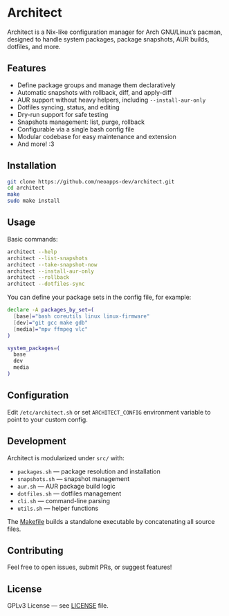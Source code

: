 # Architect

Architect is a Nix-like configuration manager for Arch GNU/Linux’s pacman, designed to handle system packages, package snapshots, AUR builds, dotfiles, and more.

## Features

- Define package groups and manage them declaratively
- Automatic snapshots with rollback, diff, and apply-diff
- AUR support without heavy helpers, including `--install-aur-only`
- Dotfiles syncing, status, and editing
- Dry-run support for safe testing
- Snapshots management: list, purge, rollback
- Configurable via a single bash config file
- Modular codebase for easy maintenance and extension
- And more! :3

## Installation

```bash
git clone https://github.com/neoapps-dev/architect.git
cd architect
make
sudo make install
````

## Usage

Basic commands:

```bash
architect --help
architect --list-snapshots
architect --take-snapshot-now
architect --install-aur-only
architect --rollback
architect --dotfiles-sync
```

You can define your package sets in the config file, for example:

```bash
declare -A packages_by_set=(
  [base]="bash coreutils linux linux-firmware"
  [dev]="git gcc make gdb"
  [media]="mpv ffmpeg vlc"
)

system_packages=(
  base
  dev
  media
)
```

## Configuration

Edit `/etc/architect.sh` or set `ARCHITECT_CONFIG` environment variable to point to your custom config.

## Development

Architect is modularized under `src/` with:

* `packages.sh` — package resolution and installation
* `snapshots.sh` — snapshot management
* `aur.sh` — AUR package build logic
* `dotfiles.sh` — dotfiles management
* `cli.sh` — command-line parsing
* `utils.sh` — helper functions

The [Makefile](Makefile) builds a standalone executable by concatenating all source files.

## Contributing

Feel free to open issues, submit PRs, or suggest features!

## License

GPLv3 License — see [LICENSE](LICENSE) file.
